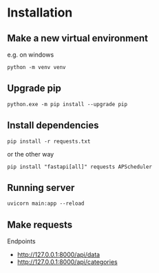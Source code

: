 # Installation

## Make a new virtual environment

e.g. on windows

```python -m venv venv```

## Upgrade pip

```python.exe -m pip install --upgrade pip```

## Install dependencies

```pip install -r requests.txt```

or the other way

```pip install "fastapi[all]" requests APScheduler```

## Running server

```uvicorn main:app --reload```

## Make requests 

Endpoints 

- http://127.0.0.1:8000/api/data
- http://127.0.0.1:8000/api/categories

